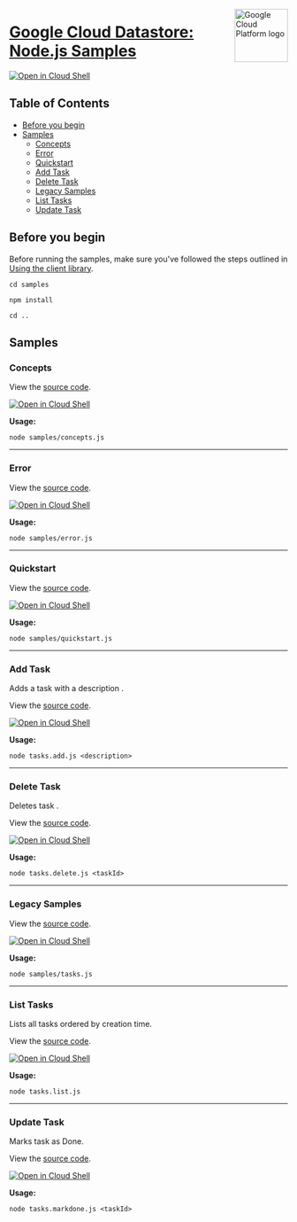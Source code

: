 [//]: # "This README.md file is auto-generated, all changes to this file will be lost."
[//]: # "To regenerate it, use `python -m synthtool`."
<img src="https://avatars2.githubusercontent.com/u/2810941?v=3&s=96" alt="Google Cloud Platform logo" title="Google Cloud Platform" align="right" height="96" width="96"/>

# [Google Cloud Datastore: Node.js Samples](https://github.com/googleapis/nodejs-datastore)

[![Open in Cloud Shell][shell_img]][shell_link]



## Table of Contents

* [Before you begin](#before-you-begin)
* [Samples](#samples)
  * [Concepts](#concepts)
  * [Error](#error)
  * [Quickstart](#quickstart)
  * [Add Task](#add-task)
  * [Delete Task](#delete-task)
  * [Legacy Samples](#legacy-samples)
  * [List Tasks](#list-tasks)
  * [Update Task](#update-task)

## Before you begin

Before running the samples, make sure you've followed the steps outlined in
[Using the client library](https://github.com/googleapis/nodejs-datastore#using-the-client-library).

`cd samples`

`npm install`

`cd ..`

## Samples



### Concepts

View the [source code](https://github.com/googleapis/nodejs-datastore/blob/master/samples/concepts.js).

[![Open in Cloud Shell][shell_img]](https://console.cloud.google.com/cloudshell/open?git_repo=https://github.com/googleapis/nodejs-datastore&page=editor&open_in_editor=samples/concepts.js,samples/README.md)

__Usage:__


`node samples/concepts.js`


-----




### Error

View the [source code](https://github.com/googleapis/nodejs-datastore/blob/master/samples/error.js).

[![Open in Cloud Shell][shell_img]](https://console.cloud.google.com/cloudshell/open?git_repo=https://github.com/googleapis/nodejs-datastore&page=editor&open_in_editor=samples/error.js,samples/README.md)

__Usage:__


`node samples/error.js`


-----




### Quickstart

View the [source code](https://github.com/googleapis/nodejs-datastore/blob/master/samples/quickstart.js).

[![Open in Cloud Shell][shell_img]](https://console.cloud.google.com/cloudshell/open?git_repo=https://github.com/googleapis/nodejs-datastore&page=editor&open_in_editor=samples/quickstart.js,samples/README.md)

__Usage:__


`node samples/quickstart.js`


-----




### Add Task

Adds a task with a description <description>.

View the [source code](https://github.com/googleapis/nodejs-datastore/blob/master/samples/tasks.add.js).

[![Open in Cloud Shell][shell_img]](https://console.cloud.google.com/cloudshell/open?git_repo=https://github.com/googleapis/nodejs-datastore&page=editor&open_in_editor=samples/tasks.add.js,samples/README.md)

__Usage:__


`node tasks.add.js <description>`


-----




### Delete Task

Deletes task <taskId>.

View the [source code](https://github.com/googleapis/nodejs-datastore/blob/master/samples/tasks.delete.js).

[![Open in Cloud Shell][shell_img]](https://console.cloud.google.com/cloudshell/open?git_repo=https://github.com/googleapis/nodejs-datastore&page=editor&open_in_editor=samples/tasks.delete.js,samples/README.md)

__Usage:__


`node tasks.delete.js <taskId>`


-----




### Legacy Samples

View the [source code](https://github.com/googleapis/nodejs-datastore/blob/master/samples/tasks.js).

[![Open in Cloud Shell][shell_img]](https://console.cloud.google.com/cloudshell/open?git_repo=https://github.com/googleapis/nodejs-datastore&page=editor&open_in_editor=samples/tasks.js,samples/README.md)

__Usage:__


`node samples/tasks.js`


-----




### List Tasks

Lists all tasks ordered by creation time.

View the [source code](https://github.com/googleapis/nodejs-datastore/blob/master/samples/tasks.list.js).

[![Open in Cloud Shell][shell_img]](https://console.cloud.google.com/cloudshell/open?git_repo=https://github.com/googleapis/nodejs-datastore&page=editor&open_in_editor=samples/tasks.list.js,samples/README.md)

__Usage:__


`node tasks.list.js`


-----




### Update Task

Marks task <taskId> as Done.

View the [source code](https://github.com/googleapis/nodejs-datastore/blob/master/samples/tasks.markdone.js).

[![Open in Cloud Shell][shell_img]](https://console.cloud.google.com/cloudshell/open?git_repo=https://github.com/googleapis/nodejs-datastore&page=editor&open_in_editor=samples/tasks.markdone.js,samples/README.md)

__Usage:__


`node tasks.markdone.js <taskId>`






[shell_img]: https://gstatic.com/cloudssh/images/open-btn.png
[shell_link]: https://console.cloud.google.com/cloudshell/open?git_repo=https://github.com/googleapis/nodejs-datastore&page=editor&open_in_editor=samples/README.md
[product-docs]: https://cloud.google.com/datastore/docs
